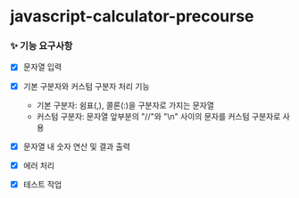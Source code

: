 # javascript-calculator-precourse
### ✨ 기능 요구사항
- [x] 문자열 입력
- [x] 기본 구분자와 커스텀 구분자 처리 기능
    - 기본 구분자: 쉼표(,), 콜론(:)을 구분자로 가지는 문자열
    - 커스텀 구분자: 문자열 앞부분의 "//"와 "\n" 사이의 문자를 커스텀 구분자로 사용
- [x] 문자열 내 숫자 연산 및 결과 출력
- [x] 에러 처리
- [x] 테스트 작업

